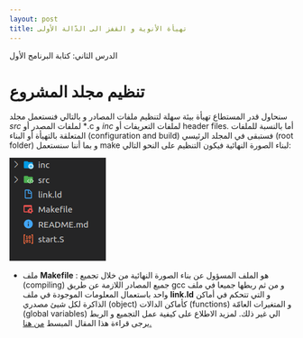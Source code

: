 ```yaml
---
layout: post
title: تهيأة الأنوية و القفز الى الدّالة الأولى
---
```

الدرس الثاني: كتابة البرنامج الأول 


# تنظيم مجلد المشروع

سنحاول قدر المستطاع تهيأة بيئة سهلة لتنظيم ملفات المصادر و بالتالي فنستعمل مجلد *src* لملفات المصدر أو *.c و *inc* لملفات التعريفات أو header files. 
أما بالنسبة للملفات المتعلقة بالتهيأة أو البناء (configuration and build) فستبقى في المجلد الرئيسي (root folder) و بما أننا سنستعمل make لبناء الصورة النهائية
فيكون التنظيم على النحو التالي:

![](../images/folder_org.png)

- ملف **Makefile** :
هو الملف المسؤول عن بناء الصورة النهائية من خلال تجميع (compiling) جميع المصادر اللازمة عن طريق gcc و من ثم ربطها جميعا في ملف واحد باستعمال المعلومات الموجودة في ملف **link.ld** 
و التي تتحكم في أماكن الذاكرة لكل شيئ مصدري (object) كأماكن الدالات (functions) و المتغيرات العامّة (global variables) الي غير ذلك.
لمزيد الاطلاع على كيفية عمل التجميع و الربط يرجى قراءة هذا المقال المبسط [من هنا.](https://medium.com/@bdov_/what-happens-when-you-type-gcc-main-c-a4454564e96d)
